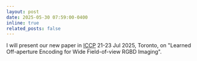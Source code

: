 ```yaml
---
layout: post
date: 2025-05-30 07:59:00-0400
inline: true
related_posts: false
---
```


I will present our new paper in [ICCP](https://iccp2025.iccp-conference.org/#home) 21-23 Jul 2025, Toronto, on "Learned Off-aperture Encoding for Wide Field-of-view RGBD Imaging". 